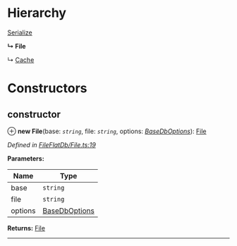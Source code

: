 

# Hierarchy

 [Serialize](_fileflatdb_serialize_.serialize.md)

**↳ File**

↳  [Cache](_fileflatdb_cache_.cache.md)

# Constructors

<a id="constructor"></a>

##  constructor

⊕ **new File**(base: *`string`*, file: *`string`*, options: *[BaseDbOptions](../modules/_types_.md#basedboptions)*): [File](_fileflatdb_file_.file.md)

*Defined in [FileFlatDb/File.ts:19](https://github.com/polkadot-js/common/blob/dc0563d/packages/db/src/FileFlatDb/File.ts#L19)*

**Parameters:**

| Name | Type |
| ------ | ------ |
| base | `string` |
| file | `string` |
| options | [BaseDbOptions](../modules/_types_.md#basedboptions) |

**Returns:** [File](_fileflatdb_file_.file.md)

___

